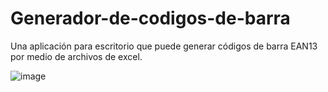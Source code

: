 # Generador-de-codigos-de-barra
Una aplicación para escritorio que puede generar códigos de barra EAN13 por medio de archivos de excel.

![image](https://github.com/user-attachments/assets/b6a479c6-6728-4894-928d-81332f870466)
